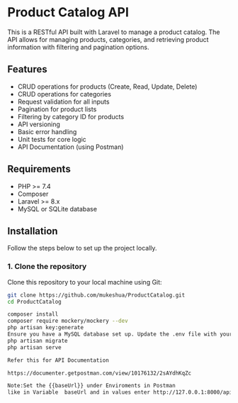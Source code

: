 # Product Catalog API

This is a RESTful API built with Laravel to manage a product catalog. The API allows for managing products, categories, and retrieving product information with filtering and pagination options.

## Features
- CRUD operations for products (Create, Read, Update, Delete)
- CRUD operations for categories
- Request validation for all inputs
- Pagination for product lists
- Filtering by category ID for products
- API versioning
- Basic error handling
- Unit tests for core logic
- API Documentation (using Postman)

## Requirements
- PHP >= 7.4
- Composer
- Laravel >= 8.x
- MySQL or SQLite database

## Installation

Follow the steps below to set up the project locally.

### 1. Clone the repository
Clone this repository to your local machine using Git:

```bash
git clone https://github.com/mukeshua/ProductCatalog.git
cd ProductCatalog

composer install
composer require mockery/mockery --dev
php artisan key:generate
Ensure you have a MySQL database set up. Update the .env file with your database credentials
php artisan migrate
php artisan serve

Refer this for API Documentation

https://documenter.getpostman.com/view/10176132/2sAYdhKqZc

Note:Set the {{baseUrl}} under Enviroments in Postman
like in Variable  baseUrl and in values enter http://127.0.0.1:8000/api/v1
